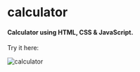 # calculator
<h4> Calculator using HTML, CSS &amp; JavaScript. </h4>
Try it here: 

![calculator](https://user-images.githubusercontent.com/82697602/211726439-7b60d4a2-0c9d-4fec-92d7-66cdf07f5618.JPG)


